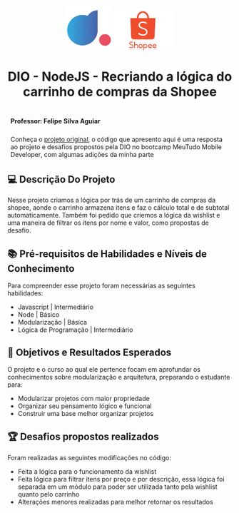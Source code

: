 <!--START_SECTION:header-->
<div align="center">
  <p align="center">
    <img 
      alt="DIO Education" 
      src="https://raw.githubusercontent.com/digitalinnovationone/template-github-trilha/main/.github/assets/logo.webp" 
      width="100px" 
    />
    <img 
      alt="Shopee" 
      src="./assets/shopee-logo.png" 
      width="135px" 
    />
    <h1>DIO - NodeJS - Recriando a lógica do carrinho de compras da Shopee</h1>
  </p>
</div>
<!--END_SECTION:header-->

</p>

<!--  -->
<table align="center">
<thead>
  <tr>
    <td>
        <p align="center"> <h4> Professor: Felipe Silva Aguiar</h4></p>
    </td>
      </tr>
       <tr>
    <td>
Conheça o <a href = "https://github.com/digitalinnovationone/formacao-nodejs/tree/main/06-shopee-cart">projeto original</a>, o código que apresento aqui é uma resposta ao projeto e desafios propostos pela DIO no bootcamp MeuTudo Mobile Developer, com algumas adições da minha parte<br>
 </td>
      </tr>
</thead>
</table>
<!--  -->


## 💻 Descrição Do Projeto

Nesse projeto criamos a lógica por trás de um carrinho de compras da shopee, aonde o carrinho armazena itens e faz o cálculo total e de subtotal automaticamente. Também foi pedido que criemos a lógica da wishlist e uma maneira de filtrar os itens por nome e valor, como propostas de desafio.

## 📚 Pré-requisitos de Habilidades e Níveis de Conhecimento

Para compreender esse projeto foram necessárias as seguintes habilidades:

  - Javascript | Intermediário
  - Node | Básico
  - Modularização | Básica
  - Lógica de Programação | Intermediário


## 🎯 Objetivos e Resultados Esperados

O projeto e o curso ao qual ele pertence focam em aprofundar os conhecimentos sobre modularização e arquitetura, preparando o estudante para: 

- Modularizar projetos com maior propriedade
- Organizar seu pensamento lógico e funcional
- Construir uma base melhor organizar projetos

## 🏆 Desafios propostos realizados

Foram realizadas as seguintes modificações no código: 

- Feita a lógica para o funcionamento da wishlist
- Feita lógica para filtrar itens por preço e por descrição, essa lógica foi separada em um módulo para poder ser utilizada tanto pela wishlist quanto pelo carrinho
- Alterações menores realizadas para melhor retornar os resultados
